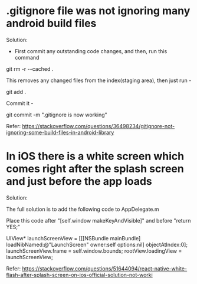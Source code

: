 # .gitignore file was not ignoring many android build files

Solution:

- First commit any outstanding code changes, and then, run this command

git rm -r --cached .

This removes any changed files from the index(staging area), then just run -

git add .

Commit it -

git commit -m ".gitignore is now working"

Refer: https://stackoverflow.com/questions/36498234/gitignore-not-ignoring-some-build-files-in-android-library

# In iOS there is a white screen which comes right after the splash screen and just before the app loads

Solution:

The full solution is to add the following code to AppDelegate.m

Place this code after "[self.window makeKeyAndVisible]" and before "return YES;"

UIView\* launchScreenView = [[[NSBundle mainBundle] loadNibNamed:@"LaunchScreen" owner:self options:nil] objectAtIndex:0];
launchScreenView.frame = self.window.bounds;
rootView.loadingView = launchScreenView;

Refer: https://stackoverflow.com/questions/51644094/react-native-white-flash-after-splash-screen-on-ios-official-solution-not-worki
